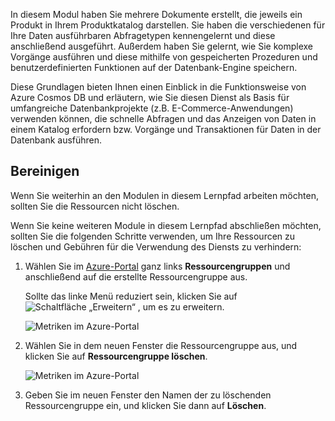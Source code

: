 In diesem Modul haben Sie mehrere Dokumente erstellt, die jeweils ein Produkt in Ihrem Produktkatalog darstellen. Sie haben die verschiedenen für Ihre Daten ausführbaren Abfragetypen kennengelernt und diese anschließend ausgeführt. Außerdem haben Sie gelernt, wie Sie komplexe Vorgänge ausführen und diese mithilfe von gespeicherten Prozeduren und benutzerdefinierten Funktionen auf der Datenbank-Engine speichern. 

Diese Grundlagen bieten Ihnen einen Einblick in die Funktionsweise von Azure Cosmos DB und erläutern, wie Sie diesen Dienst als Basis für umfangreiche Datenbankprojekte (z.B. E-Commerce-Anwendungen) verwenden können, die schnelle Abfragen und das Anzeigen von Daten in einem Katalog erfordern bzw. Vorgänge und Transaktionen für Daten in der Datenbank ausführen.

## <a name="clean-up"></a>Bereinigen
<!---TODO: Update for sandbox?--->

Wenn Sie weiterhin an den Modulen in diesem Lernpfad arbeiten möchten, sollten Sie die Ressourcen nicht löschen.

Wenn Sie keine weiteren Module in diesem Lernpfad abschließen möchten, sollten Sie die folgenden Schritte verwenden, um Ihre Ressourcen zu löschen und Gebühren für die Verwendung des Diensts zu verhindern:

1. Wählen Sie im [Azure-Portal](https://portal.azure.com/?azure-portal=true) ganz links **Ressourcengruppen** und anschließend auf die erstellte Ressourcengruppe aus.  

    Sollte das linke Menü reduziert sein, klicken Sie auf ![Schaltfläche „Erweitern“](../media/7-expand.png) , um es zu erweitern.

   ![Metriken im Azure-Portal](../media/7-delete-resources-select.png)

1. Wählen Sie in dem neuen Fenster die Ressourcengruppe aus, und klicken Sie auf **Ressourcengruppe löschen**.

   ![Metriken im Azure-Portal](../media/7-delete-resources.png)

1. Geben Sie im neuen Fenster den Namen der zu löschenden Ressourcengruppe ein, und klicken Sie dann auf **Löschen**.
